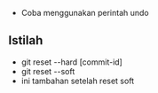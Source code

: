 * Coba menggunakan perintah undo
## Istilah ##
 * git reset --hard [commit-id]
 * git reset --soft 
 * ini tambahan setelah reset soft